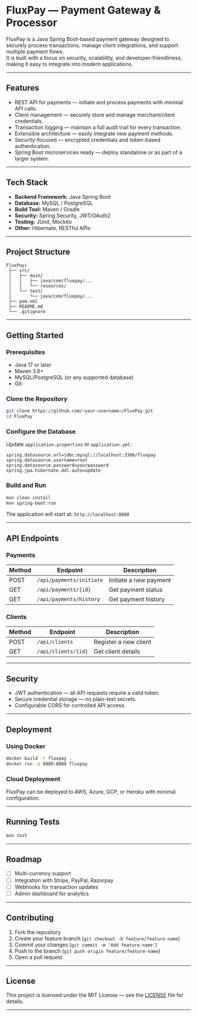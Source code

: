 # FluxPay — Payment Gateway & Processor

FluxPay is a Java Spring Boot-based payment gateway designed to securely process transactions, manage client integrations, and support multiple payment flows.  
It is built with a focus on security, scalability, and developer-friendliness, making it easy to integrate into modern applications.

---

## Features
- REST API for payments — initiate and process payments with minimal API calls.
- Client management — securely store and manage merchant/client credentials.
- Transaction logging — maintain a full audit trail for every transaction.
- Extensible architecture — easily integrate new payment methods.
- Security-focused — encrypted credentials and token-based authentication.
- Spring Boot microservices ready — deploy standalone or as part of a larger system.

---

## Tech Stack
- **Backend Framework:** Java Spring Boot
- **Database:** MySQL / PostgreSQL
- **Build Tool:** Maven / Gradle
- **Security:** Spring Security, JWT/OAuth2
- **Testing:** JUnit, Mockito
- **Other:** Hibernate, RESTful APIs

---

## Project Structure
```
FluxPay/
 ├── src/
 │   ├── main/
 │   │   ├── java/com/fluxpay/...
 │   │   └── resources/
 │   └── test/
 │       └── java/com/fluxpay/...
 ├── pom.xml
 ├── README.md
 └── .gitignore
```

---

## Getting Started

### Prerequisites
- Java 17 or later
- Maven 3.8+
- MySQL/PostgreSQL (or any supported database)
- Git

### Clone the Repository
```bash
git clone https://github.com/<your-username>/FluxPay.git
cd FluxPay
```

### Configure the Database
Update `application.properties` or `application.yml`:
```properties
spring.datasource.url=jdbc:mysql://localhost:3306/fluxpay
spring.datasource.username=root
spring.datasource.password=yourpassword
spring.jpa.hibernate.ddl-auto=update
```

### Build and Run
```bash
mvn clean install
mvn spring-boot:run
```
The application will start at: `http://localhost:8080`

---

## API Endpoints

### Payments
| Method | Endpoint                  | Description            |
|--------|---------------------------|------------------------|
| POST   | `/api/payments/initiate`   | Initiate a new payment |
| GET    | `/api/payments/{id}`       | Get payment status     |
| GET    | `/api/payments/history`    | Get payment history    |

### Clients
| Method | Endpoint                  | Description            |
|--------|---------------------------|------------------------|
| POST   | `/api/clients`             | Register a new client  |
| GET    | `/api/clients/{id}`        | Get client details     |

---

## Security
- JWT authentication — all API requests require a valid token.
- Secure credential storage — no plain-text secrets.
- Configurable CORS for controlled API access.

---

## Deployment

### Using Docker
```bash
docker build -t fluxpay .
docker run -p 8080:8080 fluxpay
```

### Cloud Deployment
FluxPay can be deployed to AWS, Azure, GCP, or Heroku with minimal configuration.

---

## Running Tests
```bash
mvn test
```

---

## Roadmap
- [ ] Multi-currency support
- [ ] Integration with Stripe, PayPal, Razorpay
- [ ] Webhooks for transaction updates
- [ ] Admin dashboard for analytics

---

## Contributing
1. Fork the repository
2. Create your feature branch (`git checkout -b feature/feature-name`)
3. Commit your changes (`git commit -m 'Add feature-name'`)
4. Push to the branch (`git push origin feature/feature-name`)
5. Open a pull request

---

## License
This project is licensed under the MIT License — see the [LICENSE](LICENSE) file for details.

---

